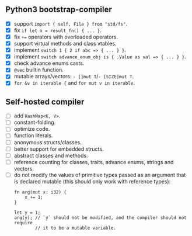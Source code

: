 ## Python3 bootstrap-compiler

- [X] support `import { self, File } from "std/fs"`.
- [X] fix `if let x = result_fn() { ... }`.
- [X] fix `+=` operators with overloaded operators.
- [X] support virtual methods and class vtables.
- [X] implement `switch 1 { 2 if abc => { ... } }`.
- [X] implement `switch advance_enum_obj is { .Value as val => { ... } }`.
- [X] check advance enums casts.
- [X] `@vec` builtin function.
- [X] mutable arrays/vectors: `- []mut T`/`- [SIZE]mut T`.
- [X] `for &v in iterable {` and `for mut v in iterable`.

## Self-hosted compiler

- [ ] add `HashMap<K, V>`.
- [ ] constant-folding.
- [ ] optimize code.
- [ ] function literals.
- [ ] anonymous structs/classes.
- [ ] better support for embedded structs.
- [ ] abstract classes and methods.
- [ ] reference counting for classes, traits, advance enums, strings and vectors.
- [ ] do not modify the values of primitive types passed as an argument that is 
declared mutable (this should only work with reference types):
    ```ri
    fn arg(mut x: i32) {
        x += 1;
    }

    let y = 1;
    arg(y); // `y` should not be modified, and the compiler should not require 
            // it to be a mutable variable.
    ```
